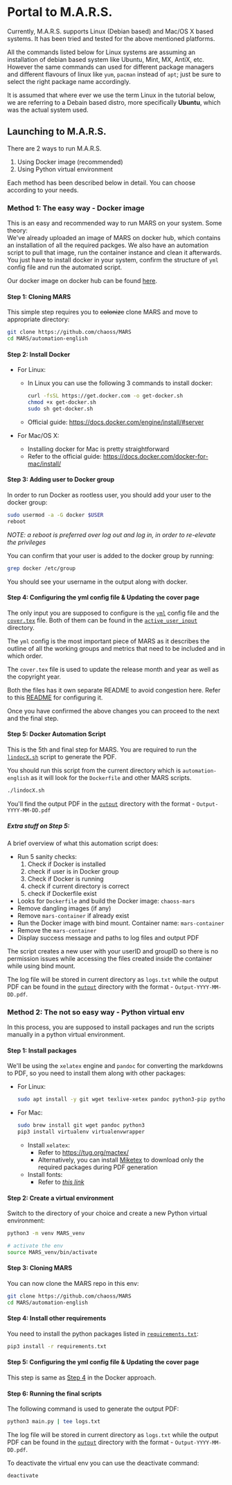 # Portal to M.A.R.S.

Currently, M.A.R.S. supports Linux (Debian based) and Mac/OS X based systems. It has been tried and tested for the above mentioned platforms.

All the commands listed below for Linux systems are assuming an installation of debian based system like Ubuntu, Mint, MX, AntiX, etc. However the same commands can used for different package managers and different flavours of linux like `yum`, `pacman` instead of `apt`; just be sure to select the right package name accordingly.

It is assumed that where ever we use the term Linux in the tutorial below, we are referring to a Debain based distro, more specifically **Ubuntu**, which was the actual system used.

## Launching to M.A.R.S.

There are 2 ways to run M.A.R.S.
1. Using Docker image (recommended)
2. Using Python virtual environment

Each method has been described below in detail. You can choose according to your needs.

### Method 1: The easy way - Docker image

This is an easy and recommended way to run MARS on your system. Some theory: \
We've already uploaded an image of MARS on docker hub, which contains an installation of all the required packges. We also have an automation script to pull that image, run the container instance and clean it afterwards. You just have to install docker in your system, confirm the structure of `yml` config file and run the automated script.

Our docker image on docker hub can be found [here](https://hub.docker.com/r/ritikmalik/mars-image).

#### Step 1: Cloning MARS

This simple step requires you to ~~colonize~~ clone MARS and move to appropriate directory:
```bash
git clone https://github.com/chaoss/MARS
cd MARS/automation-english
```

#### Step 2: Install Docker

* For Linux:
    * In Linux you can use the following 3 commands to install docker:
        ```bash
        curl -fsSL https://get.docker.com -o get-docker.sh
        chmod +x get-docker.sh
        sudo sh get-docker.sh
        ```
    * Official guide: https://docs.docker.com/engine/install/#server

* For Mac/OS X:
    * Installing docker for Mac is pretty straightforward
    * Refer to the official guide: https://docs.docker.com/docker-for-mac/install/

#### Step 3: Adding user to Docker group

In order to run Docker as rootless user, you should add your user to the docker group:
```bash
sudo usermod -a -G docker $USER
reboot
```

_NOTE: a reboot is preferred over log out and log in, in order to re-elevate the privileges_

You can confirm that your user is added to the docker group by running:
```bash
grep docker /etc/group
```

You should see your username in the output along with docker.

#### Step 4: Configuring the yml config file & Updating the cover page

The only input you are supposed to configure is the [`yml`](active_user_input/working-groups-config.yml) config file and the [`cover.tex`](active_user_input/cover.tex) file.
Both of them can be found in the [`active_user_input`](active_user_input) directory.

The `yml` config is the most important piece of MARS as it describes the outline of all the working groups and metrics that need to be included and in which order.

The `cover.tex` file is used to update the release month and year as well as the copyright year.

Both the files has it own separate README to avoid congestion here. Refer to this [README](active_user_input) for configuring it.

Once you have confirmed the above changes you can proceed to the next and the final step.

#### Step 5: Docker Automation Script

This is the 5th and final step for MARS. You are required to run the [`lindocX.sh`](lindocX.sh) script to generate the PDF.

You should run this script from the current directory which is `automation-english` as it will look for the `Dockerfile` and other MARS scripts.

```bash
./lindocX.sh
```
You'll find the output PDF in the [`output`](output/) directory with the format - `Output-YYYY-MM-DD.pdf`

##### Extra stuff on Step 5:

A brief overview of what this automation script does:
* Run 5 sanity checks:
    1. Check if Docker is installed
    2. check if user is in Docker group
    3. Check if Docker is running
    4. check if current directory is correct
    5. check if Dockerfile exist
* Looks for `Dockerfile` and build the Docker image: `chaoss-mars`
* Remove dangling images (if any)
* Remove `mars-container` if already exist
* Run the Docker image with bind mount. Container name: `mars-container`
* Remove the `mars-container`
* Display success message and paths to log files and output PDF

The script creates a new user with your userID and groupID so there is no permission issues while accessing the files created inside the container while using bind mount.

The log file will be stored in current directory as `logs.txt` while the output PDF can be found in the [`output`](output/) directory with the format - `Output-YYYY-MM-DD.pdf`.

### Method 2: The not so easy way - Python virtual env

In this process, you are supposed to install packages and run the scripts manually in a python virtual environment.

#### Step 1: Install packages

We'll be using the `xelatex` engine and `pandoc` for converting the markdowns to PDF, so you need to install them along with other packages:

* For Linux:
    ```bash
    sudo apt install -y git wget texlive-xetex pandoc python3-pip python3-venv ttf-mscorefonts-installer
    ```
* For Mac:
    ```bash
    sudo brew install git wget pandoc python3
    pip3 install virtualenv virtualenvwrapper
    ```
    * Install `xelatex`:
        * Refer to https://tug.org/mactex/
        * Alternatively, you can install [Miketex](https://miktex.org/download) to download only the required packages during PDF generation
    * Install fonts:
        * Refer to [_this link_](https://www.linickx.com/osx-how-to-install-the-microsoft-fonts)

#### Step 2: Create a virtual environment

Switch to the directory of your choice and create a new Python virtual environment:

```bash
python3 -m venv MARS_venv

# activate the env
source MARS_venv/bin/activate
```

#### Step 3: Cloning MARS

You can now clone the MARS repo in this env:
```bash
git clone https://github.com/chaoss/MARS
cd MARS/automation-english
```

#### Step 4: Install other requirements

You need to install the python packages listed in [`requirements.txt`](requirements.txt):
```bash
pip3 install -r requirements.txt
```

#### Step 5: Configuring the yml config file & Updating the cover page

This step is same as [Step 4](#step-4-configuring-the-yml-config-file--updating-the-cover-page) in the Docker approach.

#### Step 6: Running the final scripts

The following command is used to generate the output PDF:
```bash
python3 main.py | tee logs.txt
```
The log file will be stored in current directory as `logs.txt` while the output PDF can be found in the [`output`](output/) directory with the format - `Output-YYYY-MM-DD.pdf`.

To deactivate the virtual env you can use the deactivate command:
```bash
deactivate
```
